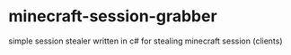 # minecraft-session-grabber
simple session stealer written in c# for stealing minecraft session (clients)

